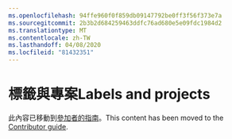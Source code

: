 ```yaml
---
ms.openlocfilehash: 94ffe960f0f859db09147792be0ff3f56f373e7a
ms.sourcegitcommit: 2b3b2d684259463ddfc76ad680e5e09fdc1984d2
ms.translationtype: MT
ms.contentlocale: zh-TW
ms.lasthandoff: 04/08/2020
ms.locfileid: "81432351"
---
```

# <a name="labels-and-projects"></a><span data-ttu-id="7ca83-101">標籤與專案</span><span class="sxs-lookup"><span data-stu-id="7ca83-101">Labels and projects</span></span>

<span data-ttu-id="7ca83-102">此內容已移動到[參加者的指南](https://docs.microsoft.com/contribute/dotnet/labels-projects)。</span><span class="sxs-lookup"><span data-stu-id="7ca83-102">This content has been moved to the [Contributor guide](https://docs.microsoft.com/contribute/dotnet/labels-projects).</span></span>
